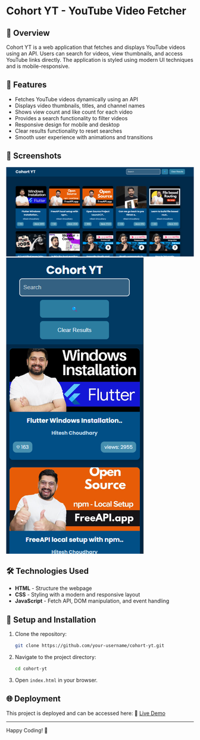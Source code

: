 # Cohort YT - YouTube Video Fetcher

## 📌 Overview
Cohort YT is a web application that fetches and displays YouTube videos using an API. Users can search for videos, view thumbnails, and access YouTube links directly. The application is styled using modern UI techniques and is mobile-responsive.

## 🚀 Features
- Fetches YouTube videos dynamically using an API
- Displays video thumbnails, titles, and channel names
- Shows view count and like count for each video
- Provides a search functionality to filter videos
- Responsive design for mobile and desktop
- Clear results functionality to reset searches
- Smooth user experience with animations and transitions

## 📸 Screenshots
![Homepage](home.png)
![Responsive Design](image.png)

## 🛠️ Technologies Used
- **HTML** - Structure the webpage
- **CSS** - Styling with a modern and responsive layout
- **JavaScript** - Fetch API, DOM manipulation, and event handling


## 🔧 Setup and Installation
1. Clone the repository:
   ```sh
   git clone https://github.com/your-username/cohort-yt.git
   ```
2. Navigate to the project directory:
   ```sh
   cd cohort-yt
   ```
3. Open `index.html` in your browser.

## 🌐 Deployment
This project is deployed and can be accessed here:
🔗 [Live Demo](https://your-deployment-link.com)

---

Happy Coding! 🚀